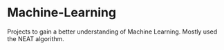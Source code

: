 # Machine-Learning

Projects to gain a better understanding of Machine Learning. Mostly used the NEAT algorithm.
